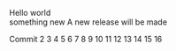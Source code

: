 Hello world  
something new
A new release will be made

Commit
2
3
4
5
6
7
8
9
10
11
12
13
14
15
16
